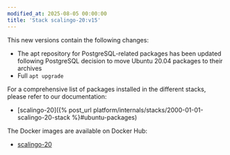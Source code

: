 ```yaml
---
modified_at: 2025-08-05 00:00:00
title: 'Stack scalingo-20:v15'
---
```


This new versions contain the following changes:

- The apt repository for PostgreSQL-related packages has been updated following
  PostgreSQL decision to move Ubuntu 20.04 packages to their archives
- Full `apt upgrade`

For a comprehensive list of packages installed in the different stacks, please
refer to our documentation:

- [scalingo-20]({% post_url platform/internals/stacks/2000-01-01-scalingo-20-stack %}#ubuntu-packages)

The Docker images are available on Docker Hub:

- [scalingo-20](https://hub.docker.com/r/scalingo/scalingo-20)
